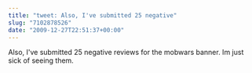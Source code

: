```yaml
---
title: "tweet: Also, I've submitted 25 negative"
slug: "7102878526"
date: "2009-12-27T22:51:37+00:00"
---
```

Also, I've submitted 25 negative reviews for the mobwars banner. Im just sick of seeing them.